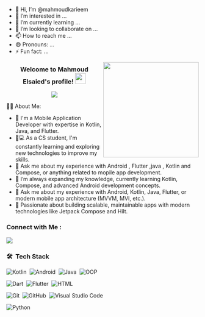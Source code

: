- 👋 Hi, I’m @mahmoudkarieem
- 👀 I’m interested in ...
- 🌱 I’m currently learning ...
- 💞️ I’m looking to collaborate on ...
- 📫 How to reach me ...
- 😄 Pronouns: ...
- ⚡ Fun fact: ...

<!---
mahmoudkarieem/mahmoudkarieem is a ✨ special ✨ repository because its README.md (this file) appears on your GitHub profile.
You can click the Preview link to take a look at your changes.
--->
<img width="250" align="right" src="https://c.tenor.com/_DOBjnGspYAAAAAM/code-coding.gif">

<h3 align="center">
  Welcome to Mahmoud Elsaied's profile!
  <img src="https://media.giphy.com/media/hvRJCLFzcasrR4ia7z/giphy.gif" width="28">
</h3>

<!-- Typing SVG by DenverCoder1 - https://github.com/DenverCoder1/readme-typing-svg -->
<p align="center">
  <a href="https://github.com/DenverCoder1/readme-typing-svg"><img src="https://readme-typing-svg.herokuapp.com/?lines=Developer%20;Always%20learning%20new%20things&font=Fira%20Code&center=true&width=440&height=45&color=f75c7e&vCenter=true&size=22"></a>
</p> 

  👨‍💻 About Me:
- 🏢 I'm a Mobile Application Developer with expertise in Kotlin, Java, and Flutter.
- 👨💻 As a CS student, I'm constantly learning and exploring new technologies to improve my skills.
- 💬 Ask me about my experience with Android , Flutter ,java , Kotlin and Compose, or anything related to mopile app development.
- 🌱 I’m always expanding my knowledge, currently learning Kotlin, Compose, and advanced Android development concepts.
- 💬 Ask me about my experience with Android, Kotlin, Java, Flutter, or modern mobile app architecture (MVVM, MVI, etc.).
- 🚀 Passionate about building scalable, maintainable apps with modern technologies like Jetpack Compose and Hilt.
  


### Connect with Me :

<a href="https://www.linkedin.com/in/mahmoud-kariem/" target="_blank"><img src="https://img.shields.io/badge/-Mahmoud%20Karieem-0077B5?style=for-the-badge&logo=Linkedin&logoColor=white"/></a>


### 🛠 &nbsp;Tech Stack
![Kotlin](https://img.shields.io/badge/-Kotlin%20-05122A?style=flat&logo=kotlin)&nbsp;
![Android](https://img.shields.io/badge/-Android%20-05122A?style=flat&logo=android)&nbsp;
![Java](https://img.shields.io/badge/-Java-05122A?style=flat&logo=java)&nbsp;
![OOP](https://img.shields.io/badge/-OOP-05122A?style=flat&logo=OOP)&nbsp;


![Dart](https://img.shields.io/badge/-Dart-05122A?style=flat&logo=dart)&nbsp;
![Flutter](https://img.shields.io/badge/-Flutter-05122A?style=flat&logo=Flutter&logoColor=563D7C)&nbsp;
![HTML](https://img.shields.io/badge/-HTML-05122A?style=flat&logo=HTML5)&nbsp;


![Git](https://img.shields.io/badge/-Git-05122A?style=flat&logo=git)&nbsp;
![GitHub](https://img.shields.io/badge/-GitHub-05122A?style=flat&logo=github)&nbsp;
![Visual Studio Code](https://img.shields.io/badge/-Visual%20Studio%20Code-05122A?style=flat&logo=visual-studio-code&logoColor=007ACC)&nbsp;


![Python](https://img.shields.io/badge/-Python%20-05122A?style=flat&logo=python)&nbsp;



